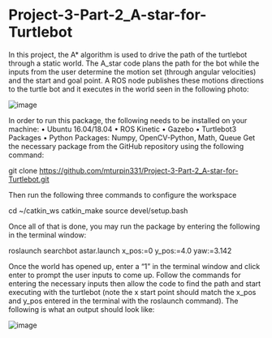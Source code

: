 # Project-3-Part-2_A-star-for-Turtlebot

In this project, the A* algorithm is used to drive the path of the turtlebot through a static world. The A_star code plans the path for the bot while the inputs from the user determine the motion set (through angular velocities) and the start and goal point. A ROS node publishes these motions directions to the turtle bot and it executes in the world seen in the following photo:

![image](https://user-images.githubusercontent.com/90218824/164989532-0bf8f017-1552-4728-ae09-594ea0640dd0.png)


In order to run this package, the following needs to be installed on your machine:
    • Ubuntu 16.04/18.04 
    • ROS Kinetic 
    • Gazebo 
    • Turtlebot3 Packages 
    • Python Packages: Numpy, OpenCV-Python, Math, Queue
Get the necessary package from the GitHub repository using the following command:

git clone https://github.com/mturpin331/Project-3-Part-2_A-star-for-Turtlebot.git

Then run the following three commands to configure the workspace

cd ~/catkin_ws
catkin_make
source devel/setup.bash

Once all of that is done, you may run the package by entering the following in the terminal window:

roslaunch searchbot astar.launch  x_pos:=0 y_pos:=4.0 yaw:=3.142

Once the world has opened up, enter a “1” in the terminal window and click enter to prompt the user inputs to come up. Follow the commands for entering the necessary inputs then allow the code to find the path and start executing with the turtlebot (note the x start point should match the x_pos and y_pos entered in the terminal with the roslaunch command). The following is what an output should look like:

![image](https://user-images.githubusercontent.com/90218824/164997195-f6bfa59a-6ffd-4aa7-8fe1-9856a5e2e037.png)

